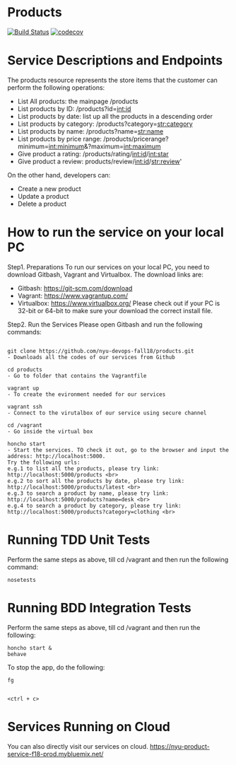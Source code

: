# Products
[![Build Status](https://travis-ci.org/nyu-devops-fall18/products.svg?branch=master)](https://travis-ci.org/nyu-devops-fall18/products)
[![codecov](https://codecov.io/gh/nyu-devops-fall18/products/branch/master/graph/badge.svg)](https://codecov.io/gh/nyu-devops-fall18/products)

# Service Descriptions and Endpoints 
The products resource represents the store items that the customer can perform the following operations:
* List All products: the mainpage /products
* List products by ID: /products?id=<int:id>
* List products by date: list up all the products in a descending order
* List products by category: /products?category=<str:category>
* List products by name: /products?name=<str:name>
* List products by price range: /products/pricerange?minimum=<int:minimum>&?maximum=<int:maximum>
* Give product a rating: /products/rating/<int:id>/<int:star>
* Give product a review: products/review/<int:id>/<str:review>'

On the other hand, developers can:
* Create a new product
* Update a product
* Delete a product

# How to run the service on your local PC
Step1. Preparations
To run our services on your local PC, you need to download Gitbash, Vagrant and Virtualbox. The download links are:
- Gitbash: https://git-scm.com/download
- Vagrant: https://www.vagrantup.com/
- Virtualbox: https://www.virtualbox.org/
Please check out if your PC is 32-bit or 64-bit to make sure your download the correct install file.

Step2. Run the Services
Please open Gitbash and run the following commands:
```shell

git clone https://github.com/nyu-devops-fall18/products.git  
- Downloads all the codes of our services from Github

cd products     
- Go to folder that contains the Vagrantfile

vagrant up
- To create the evironment needed for our services

vagrant ssh
- Connect to the virutalbox of our service using secure channel

cd /vagrant
- Go inside the virtual box 

honcho start
- Start the services. TO check it out, go to the browser and input the address: http://localhost:5000.
Try the following urls:
e.g.1 to list all the products, please try link: http://localhost:5000/products <br>
e.g.2 to sort all the products by date, please try link: http://localhost:5000/products/latest <br>
e.g.3 to search a product by name, please try link: http://localhost:5000/products?name=desk <br>
e.g.4 to search a product by category, please try link: http://localhost:5000/products?category=clothing <br>

```

# Running TDD Unit Tests
Perform the same steps as above, till cd /vagrant and then run the following command:
```shell
nosetests
```

# Running BDD Integration Tests
Perform the same steps as above, till cd /vagrant and then run the following:
```shell
honcho start &
behave
```
To stop the app, do the following:
```shell
fg


<ctrl + c>

```

# Services Running on Cloud
You can also directly visit our services on cloud.
https://nyu-product-service-f18-prod.mybluemix.net/
